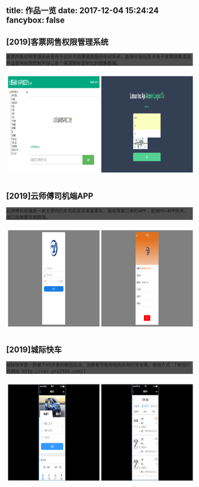 title: 作品一览
date: 2017-12-04 15:24:24
fancybox: false
---
<style type="text/css">
	strong a {
		color: #747474;
	}
	.player {
		text-align: center;
		margin: .5em auto 0;
		width: 100%;
		max-width: 22em;
	}
	.player br {
		display: none;
	}
	.sign {
		text-align: right;
		font-style: italic;
	}
	#ds-recent-visitors {
		margin: 0;
		padding: 0;
	}
	#ds-recent-visitors div img {
		display: inline-block !important;
		width: 56px !important;
		height: 56px !important;
		border-radius: 50%;
		border: 1px solid #ddd;
		padding: 2px;
		box-shadow: 1px 1px 1px rgba(0,0,0, .15);
	}
	.article-entry img:first-child {
		display: block;
	}
	.article-entry span {
		font-family: Arial;
	}
	#ds-hot-posts {
		display: none;
	}
	@media screen and (max-width: 750px){
		
	}
	@media (min-width: 750px){ 
		p{
		display:inline-block;
		}
		br{
			display:none;
		}
		img{
			float:left;
			margin-left:1%;
			width:49%;
			height:260px;
		}
		pre{
			background: #4d4d4d !important;
		}
	}
	pre{
			width:100% !important;
			word-wrap: break-word !important;
		}
	
</style>
## [2019]客票网售权限管理系统
	客票网售权限管理系统是用于归并不同票源数据的中间系统，能够开放给各大电子客票销售渠道并且使用权限控制手段让各个渠道拥有定制化的销售数据。
![API系统预览图片](作品一览/API系统.png)
![静态博客预览图片](作品一览/API系统登陆页面.png)
<!-- more -->
## [2019]云师傅司机端APP
	云师傅司机端是一款方便网约车司机联系乘客乘车，接收乘客订单的APP；使用H5+APP技术，接口连接服务端数据。
![云师傅司机端APP](作品一览/司机端APP.png)
![云师傅司机端APP](作品一览/司机端APP2.png)
<!-- more -->
## [2019]城际快车
	城际快车是一款基于H5开发的微信站点，消费者可使用他购买网约车车票。使用方式：[微信打开网址 http://car.yn12328.com/]
![城际快车](作品一览/网约车首页.png)
![城际快车](作品一览/网约车列表.png)
<!-- more -->
